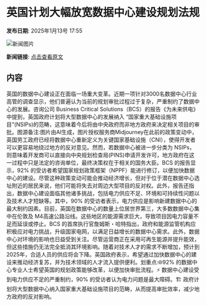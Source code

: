 # 英国计划大幅放宽数据中心建设规划法规

**发布日期**: 2025年1月13号 17:55

![新闻图片](https://pic.chinaz.com/picmap/202304121100058926_1.jpg)

**新闻链接**: [点击查看原文](https://www.aibase.com/zh/news/14672)

## 内容

英国的数据中心建设正在面临一场重大变革。近期一项针对3000名数据中心行业高管的调查显示，他们普遍认为当前的规划审批过程过于复杂，严重制约了数据中心的发展。咨询公司 Business Critical Solutions（BCS）的报告《为未来供电》中提到，英国政府计划将大型数据中心的发展纳入 “国家重大基础设施项目”(NSIPs)的范畴，这意味着今后将由中央政府而非地方政府来决定相关项目的审批。图源备注:图片由AI生成，图片授权服务商Midjourney在此前的政策变动中，英国劳工政府已经将数据中心重新定义为关键国家基础设施（CNI），使得开发者可以更容易地绕过地方的反对意见。然而，若数据中心被进一步分类为 NSIPs，则意味着开发商可以直接向中央规划检查局(PINS)申请开发许可，地方政府在这一过程中只是法定的咨询单位，最终决策权在于相关的国务大臣。BCS 的报告显示，92% 的受访者希望国家规划政策框架（NPPF）能进行修订，以便加快数据中心的建设。尽管这种政策变动可能会推动经济增长，但对于位于潜在数据中心选址附近的居民来说，他们可能将失去对周边大型项目的反对权。此外，报告还指出，数据中心建设面临其他诸多挑战，包括电力供应不足、环境和可持续性问题以及技术人才短缺等。其中，90% 的受访者表示，电力供应是影响新建数据中心的最大制约因素。目前，英国在数据中心的数量上位居世界第三，大多数数据中心集中在伦敦及 M4高速公路沿线。这些地区的能源需求巨大，导致项目因电力容量不足而延误或停止。BCS 的首席执行官詹姆斯・哈特指出，政府和能源监管机构应积极应对电力挑战，升级国家电网，以满足日益增长的数据中心需求。此外，数据中心对环境的影响也日益受到关注。尽管运营商正在采用可再生能源并提升能效，但这些措施仍无法完全抵消其环境影响。随着对技术人才的需求不断增加，预计到2025年，合适人员的供应将会下降。英国政府表示，希望通过加快数据中心的建设来推动经济复苏，并为技术领域的人才流入提供便利。划重点:🌐92% 的数据中心专业人士希望英国的规划政策能够改革，以便加快审批流程。⚡ 数据中心建设受到电力供应不足的严重制约，90% 的受访者认为电力问题是最大障碍。🏗️ 政府计划将大型数据中心纳入国家重大基础设施项目的范畴，从而提高审批效率，减少地方政府的反对影响。
